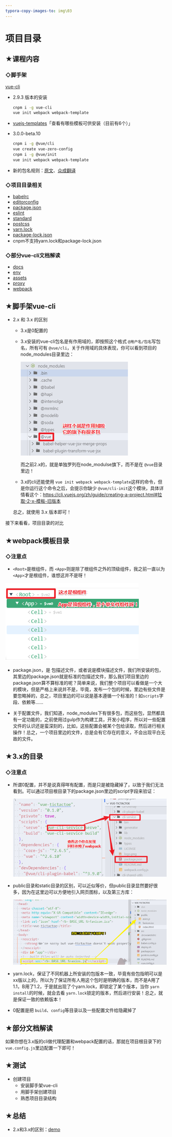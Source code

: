 ```yaml
---
typora-copy-images-to: img\03
---
```


# 项目目录

## ★课程内容

### ◇脚手架

[vue-cli](https://github.com/vuejs/vue-cli)

- 2.9.3 版本的安装

  ```bash
  cnpm i -g vue-cli 
  vue init webpack webpack-template
  ```

- [vuejs-templates](https://github.com/vuejs-templates)「查看有哪些模板可供安装（目前有6个）」

- 3.0.0-beta.10

  ```bash
  cnpm i -g @vue/cli
  vue create vue-zero-config
  cnpm i -g @vue/init
  vue init webpack webpack-template
  ```

- 新的包名规则：[原文](https://blog.npmjs.org/post/168978377570/new-package-moniker-rules)、[众成翻译](https://zcfy.cc/article/the-npm-blog-new-package-moniker-rules)

### ◇项目目录相关

- [babelrc](https://babeljs.io/docs/usage/babelrc/)
- [editorconfig](http://editorconfig.org/)
- [package.json](https://docs.npmjs.com/files/package.json)
- [eslint](https://github.com/eslint/eslint)
- [standard](https://github.com/standard/standard)
- [postcss](https://github.com/postcss/postcss)
- [yarn.lock](https://yarnpkg.com/lang/zh-hans/docs/yarn-lock/)
- [package-lock.json](https://docs.npmjs.com/files/package-lock.json)
- cnpm不支持yarn.lock和package-lock.json

### ◇部分vue-cli文档解读

- [docs](https://github.com/vuejs/vue-cli/blob/dev/docs/README.md)
- [env](https://github.com/vuejs/vue-cli/blob/dev/docs/env.md)
- [assets](https://github.com/vuejs/vue-cli/blob/dev/docs/assets.md)
- [proxy](https://github.com/vuejs/vue-cli/blob/dev/docs/cli-service.md)
- [webpack](https://github.com/vuejs/vue-cli/blob/dev/docs/webpack.md)

## ★脚手架vue-cli

- 2.x 和  3.x 的区别

  - 3.x是0配置的

  - 3.x安装的vue-cli包名是有作用域的，即按照这个格式 `@用户名/包名`写包名，所有可有 `@vue/cli`，关于作用域的具体表现，你可以看到项目的node_modules目录里边：

    ![1568605203642](img/03/1568605203642.png)

    而之前2.x的，就是单独罗列在node_modulse旗下，而不是在 `@vue`目录里边！

  - 3.x的cli还能使用 `vue init webpack webpack-template`这样的命令，但是你运行这个命令之后，会提示你缺少 `@vue/cli-init`这个模块，具体详情看这个：<https://cli.vuejs.org/zh/guide/creating-a-project.html#拉取-2-x-模板-旧版本>

  总之，就使用 3.x 版本即可！

接下来看看，项目目录的对比

## ★webpack模板目录

### ◇注意点

-  `<Root>`是根组件，而 `<App>`则是除了根组件之外的顶级组件，我之前一直以为 `<App>`才是根组件，谁想这并不是呀！

  ![1568607080555](img/03/1568607080555.png)

- package.json，是 包描述文件，或者说是模块描述文件，我们所安装的包，其里边的package.json就是标准的包描述文件，那么我们项目里边的package.json算不算标准的呢？简单来说，我们整个项目可以看做是一个大的模块，但是严格上来说并不是，毕竟，发布一个包的时候，里边有些文件是要忽略掉的，总之，项目里边的可以说是基本遵循一个标准的！如`scripts`字段、依赖等……

- 关于配置文件，我们知道，node_modules下有很多包，而这些包，显然都具有一定功能的，之前使用过gulp作为构建工具，开发小程序，所以对一些配置文件的认识还是蛮深刻的，比如，这些配置会被某个包给读取，然后进行相关操作！总之，一个项目里边的文件，总是会有它存在的意义，不会出现平白无故的文件。

## ★3.x的目录

### ◇注意点

- 所谓0配置，并不是说真得咩有配置，而是只是被隐藏掉了，以致于我们无法看到。可以通过项目根目录下的package.json里边的script字段来验证：

  ![1568609307107](img/03/1568609307107.png)

- public目录和static目录的区别，可以近似等价，但public目录显然要好很多，因为在这里边可以方便地引入网页图标，以及第三方库：

  ![1568610005818](img/03/1568610005818.png)

- yarn.lock，保证了不同机器上所安装的包版本一致，毕竟有些包指明可以是xx版以上的，所以为了保证所有人用这个包时是明确的版本，而不是A用了1.1，B用了1.2，于是就出现了个yarn.lock，即锁定了某个版本，当你 `yarn install`的时候，就会去看 `yarn.lock`锁定的版本，然后进行安装！总之，就是保证一致的依赖版本！

- 0配置是把 `build`、`config`等目录以及一些配置文件给隐藏掉了

## ★部分文档解读

如果你想在3.x版的cli做代理配置和webpack配置的话，那就在项目根目录下的 `vue.config.js`里边配置一下即可！

## ★测试

- 创建项目
  - 安装脚手架vue-cli
  - 用脚手架创建项目
  - 熟悉项目目录结构

## ★总结

- 2.x和3.x的区别：[demo](./demo/03/webpack模板目录解析.html)

